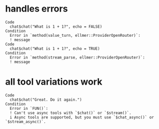 # handles errors

    Code
      chat$chat("What is 1 + 1?", echo = FALSE)
    Condition
      Error in `method(value_turn, ellmer::ProviderOpenRouter)`:
      ! message
    Code
      chat$chat("What is 1 + 1?", echo = TRUE)
    Condition
      Error in `method(stream_parse, ellmer::ProviderOpenRouter)`:
      ! message

# all tool variations work

    Code
      chat$chat("Great. Do it again.")
    Condition
      Error in `FUN()`:
      ! Can't use async tools with `$chat()` or `$stream()`.
      i Async tools are supported, but you must use `$chat_async()` or `$stream_async()`.

